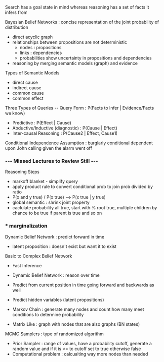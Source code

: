Search has a goal state in mind whereas reasoning has a set of facts it infers from

Bayesian Belief Networks : concise representation of the joint probability of distribution 
* direct acyclic graph
* relationships between propositions are not deterministic
  * nodes : propositions
  * links : dependencies
  * probabilities show uncertainty in propositions and dependencies
* reasoning by merging semantic models (graph) and evidence 

Types of Semantic Models 
* direct cause
* indirect cause
* common cause
* common effect

Three Types of Queries -- Query Form : P(Facts to Infer | Evidence/Facts we know)
* Predictive : P(Effect | Cause)
* Abductive/Inductive (diagnostic) : P(Cause | Effect)
* Inter-causal Reasoning : P(Cause2 | Effect, Cause1)

Conditional Independence Assumption : burglarly conditional dependent upon John calling given the alarm went off 

### --- Missed Lectures to Review Still ---
Reasoning Steps 
* markoff blanket - simplify query
* apply product rule to convert conditional prob to join prob divided by ratio
 * P(x and y true) / P(x true) --> P(x true | y true)
* global semantic : shrink joint property
 * caclulate probability all true, start with % root true, multiple children by chance to be true if parent is true and so on
### * marginalization 

Dynamic Belief Network : predict forward in time 
* latent proposition : doesn't exist but want it to exist

Basic to Complex Belief Network
* Fast Inference
* Dynamic Belief Network : reason over time
 * Predict from current position in time going forward and backwards as well
* Predict hidden variables (latent propositions)

* Markov Chain : generate many nodes and count how many meet conditions to determine probability
 * Matrix Like : graph with nodes that are also graphs (BN states) 

MCMC Samplers : type of randomized algorithm 
* Prior Sampler : range of values, have a probability cutoff, generate a random value and if it is <= to cutoff set to true otherwise false
 * Computational problem : calcualting way more nodes than needed

















